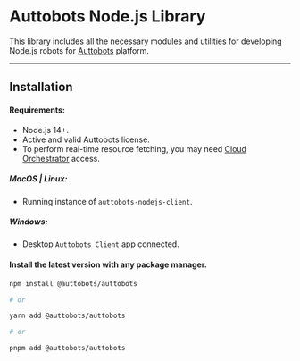 # Auttobots Node.js Library

This library includes all the necessary modules and utilities for developing Node.js robots for [Auttobots](https://www.auttobots.com) platform.

---


## Installation

#### Requirements:

* Node.js 14+.
* Active and valid Auttobots license.
* To perform real-time resource fetching, you may need [Cloud Orchestrator](https://cloud.auttobots.com) access.

##### MacOS | Linux:

* Running instance of `auttobots-nodejs-client`.

##### Windows:

* Desktop `Auttobots Client` app connected.


#### Install the latest version with any package manager.

```bash
npm install @auttobots/auttobots

# or

yarn add @auttobots/auttobots

# or

pnpm add @auttobots/auttobots
```

